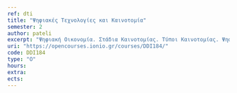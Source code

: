 ```yaml
---
ref: dti
title: "Ψηφιακές Τεχνολογίες και Καινοτομία"
semester: 2
author: pateli
excerpt: "Ψηφιακή Οικονομία. Στάδια Καινοτομίας. Τύποι Καινοτομίας. Ψηφιακές Τεχνολογίες και Πλατφόρμες Υποστήριξης Καινοτομίας. Οικονομία Διαμοιρασμού. Εφαρμογές Crowdsourcing και Crowdfunding. Κοινότητες Χρηστών. Ψηφιακός Μηχανισμός Χρηματοδότησης Καινοτομίας. Καινοτομία Επιχειρηματικού Μοντέλου. Ψηφιακός Μετασχηματισμός και Καινοτομία."
uri: "https://opencourses.ionio.gr/courses/DDI184/"
code: DDI184
type: "Ο"
hours: 
extra:
ects:
---
```

